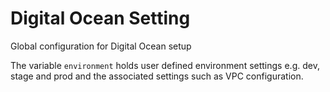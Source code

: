 # Digital Ocean Setting

Global configuration for Digital Ocean setup

The variable `environment` holds user defined environment settings e.g. dev, stage and prod and the associated settings such as VPC configuration.